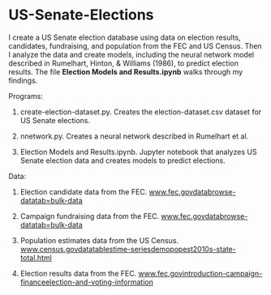 # US-Senate-Elections
 I create a US Senate election database using data on election results, candidates, fundraising, and population from the FEC and US Census. Then I analyze the data and create models, including the neural network model described in Rumelhart, Hinton, &amp; Williams (1986), to predict election results. The file **Election Models and Results.ipynb** walks through my findings.

Programs:

1. create-election-dataset.py.
Creates the election-dataset.csv dataset for US Senate elections.

2. nnetwork.py.
Creates a neural network described in Rumelhart et al.

3. Election Models and Results.ipynb.
Jupyter notebook that analyzes US Senate election data and creates models to predict elections.



Data:

1. Election candidate data from the FEC. 
www.fec.govdatabrowse-datatab=bulk-data

2. Campaign fundraising data from the FEC. 
www.fec.govdatabrowse-datatab=bulk-data

3. Population estimates data from the US Census. 
www.census.govdatatablestime-seriesdemopopest2010s-state-total.html

4. Election results data from the FEC. 
www.fec.govintroduction-campaign-financeelection-and-voting-information

